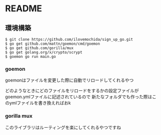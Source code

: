 
# README

## 環境構築

```
$ git clone https://github.com/ilovemochida/sign_up_go.git
$ go get github.com/mattn/goemon/cmd/goemon
$ go get github.com/gorilla/mux
$ go get golang.org/x/crypto/scrypt
$ goemon go run main.go
```

### goemon

goemonはファイルを変更した際に自動でリロードしてくれるやつ

どのようなときにどのファイルをリロードをするかの設定ファイルがgoemon.ymlファイルに記述されているので
新たなフォルダでも作った際はこのymlファイルを書き換えればおk

### gorilla mux

このライブラリはルーティングを楽にしてくれるやつですね